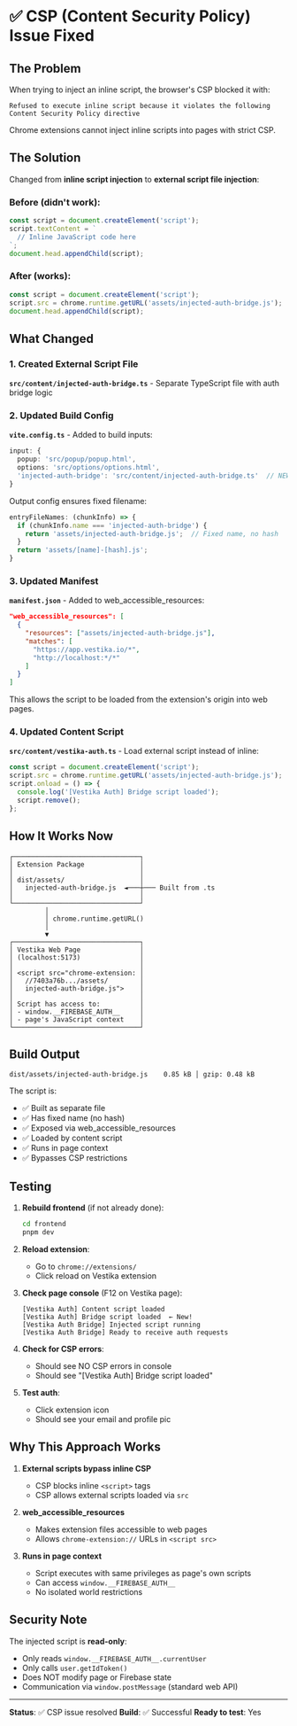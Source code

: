 # ✅ CSP (Content Security Policy) Issue Fixed

## The Problem

When trying to inject an inline script, the browser's CSP blocked it with:
```
Refused to execute inline script because it violates the following Content Security Policy directive
```

Chrome extensions cannot inject inline scripts into pages with strict CSP.

## The Solution

Changed from **inline script injection** to **external script file injection**:

### Before (didn't work):
```typescript
const script = document.createElement('script');
script.textContent = `
  // Inline JavaScript code here
`;
document.head.appendChild(script);
```

### After (works):
```typescript
const script = document.createElement('script');
script.src = chrome.runtime.getURL('assets/injected-auth-bridge.js');
document.head.appendChild(script);
```

## What Changed

### 1. Created External Script File
**`src/content/injected-auth-bridge.ts`** - Separate TypeScript file with auth bridge logic

### 2. Updated Build Config
**`vite.config.ts`** - Added to build inputs:
```typescript
input: {
  popup: 'src/popup/popup.html',
  options: 'src/options/options.html',
  'injected-auth-bridge': 'src/content/injected-auth-bridge.ts'  // NEW
}
```

Output config ensures fixed filename:
```typescript
entryFileNames: (chunkInfo) => {
  if (chunkInfo.name === 'injected-auth-bridge') {
    return 'assets/injected-auth-bridge.js';  // Fixed name, no hash
  }
  return 'assets/[name]-[hash].js';
}
```

### 3. Updated Manifest
**`manifest.json`** - Added to web_accessible_resources:
```json
"web_accessible_resources": [
  {
    "resources": ["assets/injected-auth-bridge.js"],
    "matches": [
      "https://app.vestika.io/*",
      "http://localhost:*/*"
    ]
  }
]
```

This allows the script to be loaded from the extension's origin into web pages.

### 4. Updated Content Script
**`src/content/vestika-auth.ts`** - Load external script instead of inline:
```typescript
const script = document.createElement('script');
script.src = chrome.runtime.getURL('assets/injected-auth-bridge.js');
script.onload = () => {
  console.log('[Vestika Auth] Bridge script loaded');
  script.remove();
};
```

## How It Works Now

```
┌────────────────────────────────┐
│ Extension Package              │
│                                │
│ dist/assets/                   │
│   injected-auth-bridge.js  ◄───┼─── Built from .ts
│                                │
└────────────────────────────────┘
         │
         │ chrome.runtime.getURL()
         │
         ▼
┌────────────────────────────────┐
│ Vestika Web Page               │
│ (localhost:5173)               │
│                                │
│ <script src="chrome-extension: │
│   //7403a76b.../assets/        │
│   injected-auth-bridge.js">    │
│                                │
│ Script has access to:          │
│ - window.__FIREBASE_AUTH__     │
│ - page's JavaScript context    │
└────────────────────────────────┘
```

## Build Output

```
dist/assets/injected-auth-bridge.js    0.85 kB │ gzip: 0.48 kB
```

The script is:
- ✅ Built as separate file
- ✅ Has fixed name (no hash)
- ✅ Exposed via web_accessible_resources
- ✅ Loaded by content script
- ✅ Runs in page context
- ✅ Bypasses CSP restrictions

## Testing

1. **Rebuild frontend** (if not already done):
   ```bash
   cd frontend
   pnpm dev
   ```

2. **Reload extension**:
   - Go to `chrome://extensions/`
   - Click reload on Vestika extension

3. **Check page console** (F12 on Vestika page):
   ```
   [Vestika Auth] Content script loaded
   [Vestika Auth] Bridge script loaded  ← New!
   [Vestika Auth Bridge] Injected script running
   [Vestika Auth Bridge] Ready to receive auth requests
   ```

4. **Check for CSP errors**:
   - Should see NO CSP errors in console
   - Should see "[Vestika Auth] Bridge script loaded"

5. **Test auth**:
   - Click extension icon
   - Should see your email and profile pic

## Why This Approach Works

1. **External scripts bypass inline CSP**
   - CSP blocks inline `<script>` tags
   - CSP allows external scripts loaded via `src`

2. **web_accessible_resources**
   - Makes extension files accessible to web pages
   - Allows `chrome-extension://` URLs in `<script src>`

3. **Runs in page context**
   - Script executes with same privileges as page's own scripts
   - Can access `window.__FIREBASE_AUTH__`
   - No isolated world restrictions

## Security Note

The injected script is **read-only**:
- Only reads `window.__FIREBASE_AUTH__.currentUser`
- Only calls `user.getIdToken()`
- Does NOT modify page or Firebase state
- Communication via `window.postMessage` (standard web API)

---

**Status**: ✅ CSP issue resolved
**Build**: ✅ Successful
**Ready to test**: Yes
